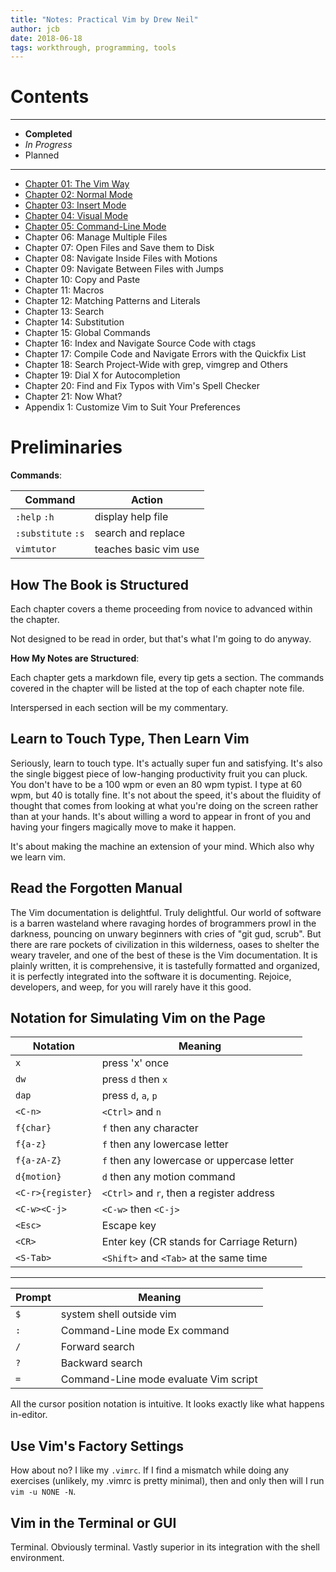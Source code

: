 ```yaml
---
title: "Notes: Practical Vim by Drew Neil"
author: jcb
date: 2018-06-18
tags: workthrough, programming, tools
---
```


# Contents

----

-  **Completed**
-  *In Progress*
-  Planned

----

- [Chapter 01: The Vim Way](/projects/pvim/01)
- [Chapter 02: Normal Mode](/projects/pvim/02)
- [Chapter 03: Insert Mode](/projects/pvim/03)
- [Chapter 04: Visual Mode](/projects/pvim/04)
- [Chapter 05: Command-Line Mode](/projects/pvim/05)
- Chapter 06: Manage Multiple Files
- Chapter 07: Open Files and Save them to Disk
- Chapter 08: Navigate Inside Files with Motions
- Chapter 09: Navigate Between Files with Jumps
- Chapter 10: Copy and Paste
- Chapter 11: Macros
- Chapter 12: Matching Patterns and Literals
- Chapter 13: Search
- Chapter 14: Substitution
- Chapter 15: Global Commands
- Chapter 16: Index and Navigate Source Code with ctags
- Chapter 17: Compile Code and Navigate Errors with the Quickfix List
- Chapter 18: Search Project-Wide with grep, vimgrep and Others
- Chapter 19: Dial X for Autocompletion
- Chapter 20: Find and Fix Typos with Vim's Spell Checker
- Chapter 21: Now What?
- Appendix 1: Customize Vim to Suit Your Preferences


# Preliminaries

**Commands**:

| Command            | Action                |
|--------------------|-----------------------|
| `:help` `:h`       | display help file     |
| `:substitute` `:s` | search and replace    |
| `vimtutor`         | teaches basic vim use |


## How The Book is Structured

Each chapter covers a theme proceeding from novice to advanced within the
chapter.

Not designed to be read in order, but that's what I'm going to do anyway.

**How My Notes are Structured**:

Each chapter gets a markdown file, every tip gets a section. The commands
covered in the chapter will be listed at the top of each chapter note file.

Interspersed in each section will be my commentary.

## Learn to Touch Type, Then Learn Vim

Seriously, learn to touch type. It's actually super fun and satisfying. It's
also the single biggest piece of low-hanging productivity fruit
you can pluck. You don't have to be a 100 wpm or even an 80 wpm typist. I type
at 60 wpm, but 40 is totally fine. It's not about the speed, it's about the
fluidity of thought that comes from looking at what you're doing on the screen
rather than at your hands. It's about willing a word to appear in front of you
and having your fingers magically move to make it happen.

It's about making the machine an extension of your mind. Which also why we learn
vim.

## Read the Forgotten Manual

The Vim documentation is delightful. Truly delightful. Our world of software
is a barren wasteland where ravaging hordes of brogrammers prowl in the darkness,
pouncing on unwary beginners with cries of "git gud, scrub". But there are rare
pockets of civilization in this wilderness, oases to shelter the weary traveler,
and one of the best of these is the Vim documentation. It is plainly written, it
is comprehensive, it is tastefully formatted and organized, it is perfectly
integrated into the software it is documenting. Rejoice, developers, and weep,
for you will rarely have it this good.

## Notation for Simulating Vim on the Page

| Notation          | Meaning                                    |
|-------------------|--------------------------------------------|
| `x`               | press 'x' once                             |
| `dw`              | press `d` then `x`                         |
| `dap`             | press `d`, `a`, `p`                        |
| `<C-n>`           | `<Ctrl>` and `n`                           |
| `f{char}`         | `f` then any character                     |
| `f{a-z}`          | `f` then any lowercase letter              |
| `f{a-zA-Z}`       | `f` then any lowercase or uppercase letter |
| `d{motion}`       | `d` then any motion command                |
| `<C-r>{register}` | `<Ctrl>` and `r`, then a register address  |
| `<C-w><C-j>`      | `<C-w>` then `<C-j>`                       |
| `<Esc>`           | Escape key                                 |
| `<CR>`            | Enter key (CR stands for Carriage Return)  |
| `<S-Tab>`         | `<Shift>` and `<Tab>` at the same time     |

---

| Prompt            | Meaning                                    |
|-------------------|--------------------------------------------|
| `$`               | system shell outside vim                   |
| `:`               | Command-Line mode Ex command               |
| `/`               | Forward search                             |
| `?`               | Backward search                            |
| `=`               | Command-Line mode evaluate Vim script      |

All the cursor position notation is intuitive. It looks exactly like what
happens in-editor.

## Use Vim's Factory Settings

How about no? I like my `.vimrc`. If I find a mismatch while doing any exercises
(unlikely, my .vimrc is pretty minimal), then and only then will I run `vim -u
NONE -N`.

## Vim in the Terminal or GUI

Terminal. Obviously terminal. Vastly superior in its integration with the shell
environment.


